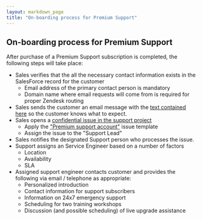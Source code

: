 ```yaml
---
layout: markdown_page
title: "On-boarding process for Premium Support"
---
```


## On-boarding process for Premium Support

After purchase of a Premium Support subscription is completed, the following steps will take place:

- Sales verifies that the all the necessary contact information exists in the SalesForce record for the customer
   - Email address of the primary contact person is mandatory
   - Domain name where email requests will come from is required for proper Zendesk routing
- Sales sends the customer an email message with the [text contained here](premium_support_message.txt) so the customer knows what to expect.
- Sales opens a [confidential issue in the support project](https://gitlab.com/gitlab-com/support/issues)
   - Apply the ["Premium support account"](https://gitlab.com/gitlab-com/support/blob/master/.gitlab/issue_templates/Premium%20support%20account.md) issue template
   - Assign the issue to the "Support Lead"
- Sales notifies the designated Support person who processes the issue.
- Support assigns an Service Engineer based on a number of factors
   - Location
   - Availability
   - SLA
- Assigned support engineer contacts customer and provides the following via email / telephone as appropriate:
   - Personalized introduction
   - Contact information for support subscribers
   - Information on 24x7 emergency support
   - Scheduling for two training workshops
   - Discussion (and possible scheduling) of live upgrade assistance
